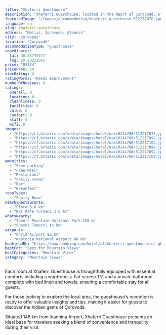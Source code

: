 ```yaml
---
title: "Xhaferri Guesthouse"
description: "Xhaferri Guesthouse, located in the heart of Çorovodë, offers a serene retreat with its lush garden surroundings and comprehensive amenities."
featuredImage: "/images/accommodation/xhaferri-guesthouse-512217078.jpg"
language: en
slug: xhaferri-guesthouse
address: "Mollas, Çorovodë, Albania"
city: "Çorovodë"
location: "Çorovodë"
accommodationType: "guesthouse"
coordinates:
  lat: 40.53749577
  lng: 20.23221065
price: "US$24"
priceFrom: 24
starRating: 3
ratingWords: "Needs Improvement"
numberOfReviews: 0
ratings:
  overall: 0
  location: 0
  cleanliness: 0
  facilities: 0
  value: 0
  comfort: 0
  staff: 0
  wifi: 0
images:
  - "https://cf.bstatic.com/xdata/images/hotel/max1024x768/512217078.jpg?k=c69c2dbf2046c8da551ba111bec255b3806604560c89d182d15a1fe2e3db0fa9&o=&hp=1"
  - "https://cf.bstatic.com/xdata/images/hotel/max1024x768/512217098.jpg?k=57f6f1d722aa6d6978fe7314402924f3c93e00350ee2edf12e1f8478d4dd515c&o=&hp=1"
  - "https://cf.bstatic.com/xdata/images/hotel/max1024x768/512217104.jpg?k=93434d8856444eb5e78157b6e7d461258814d931eb23d5ca2f330338f05c103b&o=&hp=1"
  - "https://cf.bstatic.com/xdata/images/hotel/max1024x768/512217090.jpg?k=c20a3c40cd9d57d8c0949cf8564b7f807dbfd15815857521efd21147bf99c3ed&o=&hp=1"
  - "https://cf.bstatic.com/xdata/images/hotel/max1024x768/512217092.jpg?k=fd7e6ea7a0f18de18d0381fd3751756fa96d5f5fb50d8e3a9597db7ef1d0abdb&o=&hp=1"
  - "https://cf.bstatic.com/xdata/images/hotel/max1024x768/512217101.jpg?k=acfeb8b6ee5e9acc3d627deed288a42e88b497e020f6ba48c2dea935cf470cea&o=&hp=1"
amenities:
  - "Free parking"
  - "Free WiFi"
  - "Restaurant"
  - "Family rooms"
  - "Bar"
  - "Breakfast"
roomTypes:
  - "Family Room"
nearbyRestaurants:
  - "Flora 3.6 km"
  - "Bar Kafe Turhani 3.6 km"
whatsNearby:
  - "Tomorr Mountain National Park 250 m"
  - "Sheshi Tomorri 14 km"
airports:
  - "Ohrid Airport 82 km"
  - "Kastoria National Airport 88 km"
bookingURL: "https://www.booking.com/hotel/al/xhaferri-guesthouse.en-gb.html?aid=8035640"
bestFor: "Best for Mountain Views"
bestCategories: "Mountain Views"
category: "Mountain Views"
---
```


Each room at Xhaferri Guesthouse is thoughtfully equipped with essential comforts including a wardrobe, a flat-screen TV, and a private bathroom complete with bed linen and towels, ensuring a comfortable stay for all guests.

For those looking to explore the local area, the guesthouse's reception is ready to offer valuable insights and tips, making it easier for guests to discover the hidden gems of Çorovodë.

Situated 148 km from Ioannina Airport, Xhaferri Guesthouse presents an ideal base for travelers seeking a blend of convenience and tranquility during their visit.